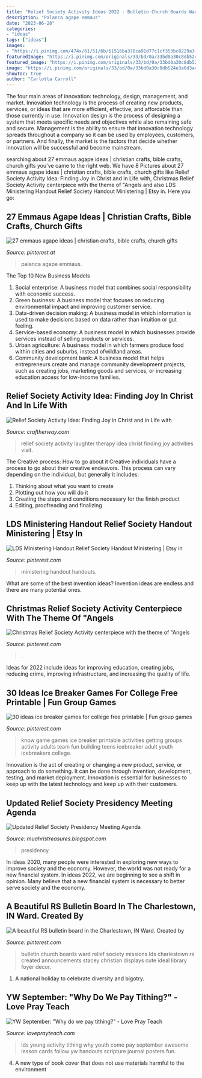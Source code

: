 ```yaml
---
title: "Relief Society Activity Ideas 2022 : Bulletin Church Boards Ward Relief Society Missions Lds Charlestown Rs Created Announcements Stacey Christian Displays Cute Ideal Library Foyer Decor"
description: "Palanca agape emmaus"
date: "2023-06-28"
categories:
- "ideas"
tags: ["ideas"]
images:
- "https://i.pinimg.com/474x/61/51/6b/61516ba378ca91d77c1cf353bc8229a3--palanca-ideas-womens-retreat.jpg"
featuredImage: "https://i.pinimg.com/originals/33/bd/0a/33bd0a30c8db524e3a0d3a4957e7d290.jpg"
featured_image: "https://i.pinimg.com/originals/33/bd/0a/33bd0a30c8db524e3a0d3a4957e7d290.jpg"
image: "https://i.pinimg.com/originals/33/bd/0a/33bd0a30c8db524e3a0d3a4957e7d290.jpg"
ShowToc: true
author: "Carlotta Carroll"
---
```



The four main areas of innovation: technology, design, management, and market.
Innovation technology is the process of creating new products, services, or ideas that are more efficient, effective, and affordable than those currently in use. Innovation design is the process of designing a system that meets specific needs and objectives while also remaining safe and secure. Management is the ability to ensure that innovation technology spreads throughout a company so it can be used by employees, customers, or partners. And finally, the market is the factors that decide whether innovation will be successful and become mainstream.

	

		
searching about 27 emmaus agape ideas | christian crafts, bible crafts, church gifts you've came to the right web. We have 8 Pictures about 27 emmaus agape ideas | christian crafts, bible crafts, church gifts like Relief Society Activity Idea: Finding Joy in Christ and in Life with, Christmas Relief Society Activity centerpiece with the theme of &quot;Angels and also LDS Ministering Handout Relief Society Handout Ministering | Etsy in. Here you go:
		
    
## 27 Emmaus Agape Ideas | Christian Crafts, Bible Crafts, Church Gifts

<img loading=lazy src="https://i.pinimg.com/474x/61/51/6b/61516ba378ca91d77c1cf353bc8229a3--palanca-ideas-womens-retreat.jpg" onerror="this.onerror=null;this.src='https://tse1.mm.bing.net/th?id=OIP.IFjAbNEvX-PvZn6WdkuGtQAAAA&amp;pid=15.1';" alt="27 emmaus agape ideas | christian crafts, bible crafts, church gifts">

_Source: pinterest.at_

>palanca agape emmaus. 

	

The Top 10 New Business Models
1. Social enterprise: A business model that combines social responsibility with economic success.
2. Green business: A business model that focuses on reducing environmental impact and improving customer service.
3. Data-driven decision making: A business model in which information is used to make decisions based on data rather than intuition or gut feeling.
4. Service-based economy: A business model in which businesses provide services instead of selling products or services. 
5. Urban agriculture: A business model in which farmers produce food within cities and suburbs, instead ofwildland areas. 
6. Community development bank: A business model that helps entrepreneurs create and manage community development projects, such as creating jobs, marketing goods and services, or increasing education access for low-income families.

    
## Relief Society Activity Idea: Finding Joy In Christ And In Life With

<img loading=lazy src="https://craftherway.com/wp-content/uploads/2018/05/relief-society-activity-ideas-laughter-therapy-pinterest-2.png" onerror="this.onerror=null;this.src='https://tse3.mm.bing.net/th?id=OIP.yr3aWEaPIL7mb6Ue0RPhfQHaLH&amp;pid=15.1';" alt="Relief Society Activity Idea: Finding Joy in Christ and in Life with">

_Source: craftherway.com_

>relief society activity laughter therapy idea christ finding joy activities visit. 

	

The Creative process: How to go about it
Creative individuals have a process to go about their creative endeavors. This process can vary depending on the individual, but generally it includes: 
1. Thinking about what you want to create 
2. Plotting out how you will do it 
3. Creating the steps and conditions necessary for the finish product 
4. Editing, proofreading and finalizing 

    
## LDS Ministering Handout Relief Society Handout Ministering | Etsy In

<img loading=lazy src="https://i.pinimg.com/736x/1c/54/8d/1c548dc9ffa4f8557ef403c90a07fa3b.jpg" onerror="this.onerror=null;this.src='https://tse2.mm.bing.net/th?id=OIP.O0qxwjEhTK1HUyhW91anvwHaLG&amp;pid=15.1';" alt="LDS Ministering Handout Relief Society Handout Ministering | Etsy in">

_Source: pinterest.com_

>ministering handout handouts. 

	

What are some of the best invention ideas?
Invention ideas are endless and there are many potential ones.

    
## Christmas Relief Society Activity Centerpiece With The Theme Of &quot;Angels

<img loading=lazy src="https://i.pinimg.com/originals/c6/b0/32/c6b032be9520b29aa41fbfa1531b9598.jpg" onerror="this.onerror=null;this.src='https://tse1.mm.bing.net/th?id=OIP.FmcmM6JIzDgduxpwvs83YgHaJ4&amp;pid=15.1';" alt="Christmas Relief Society Activity centerpiece with the theme of &quot;Angels">

_Source: pinterest.com_

>. 

	

Ideas for 2022 include ideas for improving education, creating jobs, reducing crime, improving infrastructure, and increasing the quality of life.

    
## 30 Ideas Ice Breaker Games For College Free Printable | Fun Group Games

<img loading=lazy src="https://i.pinimg.com/736x/d6/d8/5e/d6d85e95cfdf5e898415a67911917fa9.jpg" onerror="this.onerror=null;this.src='https://tse4.mm.bing.net/th?id=OIP.6jz-ZGLicrNZe0RyIfSgHwAAAA&amp;pid=15.1';" alt="30 ideas ice breaker games for college free printable | Fun group games">

_Source: pinterest.com_

>know game games ice breaker printable activities getting groups activity adults team fun building teens icebreaker adult youth icebreakers college. 

	

Innovation is the act of creating or changing a new product, service, or approach to do something. It can be done through invention, development, testing, and market deployment. Innovation is essential for businesses to keep up with the latest technology and keep up with their customers.

    
## Updated Relief Society Presidency Meeting Agenda

<img loading=lazy src="https://1.bp.blogspot.com/-NP7kP1OhDgY/Xz_j38YIW1I/AAAAAAAACYw/bLH-Kj7GwqYKaPbPwZGsmaWwl2ojM0vgQCLcBGAsYHQ/w1200-h630-p-k-no-nu/Collage%2B2020-08-21%2B11_52_32.jpg" onerror="this.onerror=null;this.src='https://tse2.mm.bing.net/th?id=OIP.g2VZNEd22MGSCDu02umCOQHaD4&amp;pid=15.1';" alt="Updated Relief Society Presidency Meeting Agenda">

_Source: muahristreasures.blogspot.com_

>presidency. 

	

In ideas 2020, many people were interested in exploring new ways to improve society and the economy. However, the world was not ready for a new financial system. In ideas 2022, we are beginning to see a shift in opinion. Many believe that a new financial system is necessary to better serve society and the economy.

    
## A Beautiful RS Bulletin Board In The Charlestown, IN Ward. Created By

<img loading=lazy src="https://i.pinimg.com/originals/33/bd/0a/33bd0a30c8db524e3a0d3a4957e7d290.jpg" onerror="this.onerror=null;this.src='https://tse4.mm.bing.net/th?id=OIP.4skXykFR5KDTe5Y_GJCyUQHaFj&amp;pid=15.1';" alt="A beautiful RS bulletin board in the Charlestown, IN Ward. Created by">

_Source: pinterest.com_

>bulletin church boards ward relief society missions lds charlestown rs created announcements stacey christian displays cute ideal library foyer decor. 

	

1. A national holiday to celebrate diversity and bigotry.

    
## YW September: &quot;Why Do We Pay Tithing?&quot; - Love Pray Teach

<img loading=lazy src="https://s3-us-west-2.amazonaws.com/lpt-youngwomen/September/Why+do+we+pay+tithing%3F/Tithing_YWSeptember-Honesty-Collage.jpg" onerror="this.onerror=null;this.src='https://tse1.mm.bing.net/th?id=OIP.E5cgP84kQo55ma4ZHnlYRwHaMh&amp;pid=15.1';" alt="YW September: &quot;Why do we pay tithing?&quot; - Love Pray Teach">

_Source: loveprayteach.com_

>lds young activity tithing why youth come pay september awesome lesson cards follow yw handouts scripture journal posters fun. 

	

4. A new type of book cover that does not use materials harmful to the environment 


